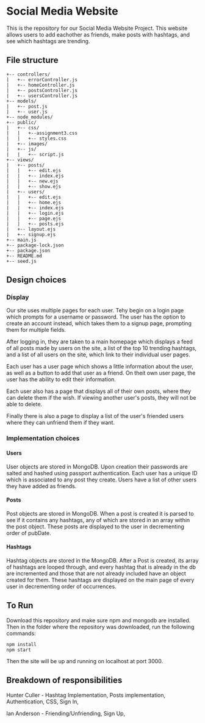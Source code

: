 # Social Media Website
This is the repository for our Social Media Website Project. This website allows users to add eachother as friends, make posts with hashtags, and see which hashtags are trending.

## File structure
```
+-- controllers/
|   +-- errorController.js
|   +-- homeController.js
|   +-- postsController.js
|   +-- usersController.js
+-- models/
|   +-- post.js
|   +-- user.js
+-- node_modules/
+-- public/
|   +-- css/
|   |   +--assignment3.css
|   |   +-- styles.css
|   +-- images/
|   +-- js/
|   |   +-- script.js
+-- views/
|   +-- posts/
|   |   +-- edit.ejs
|   |   +-- index.ejs
|   |   +-- new.ejs
|   |   +-- show.ejs
|   +-- users/
|   |   +-- edit.ejs
|   |   +-- home.ejs
|   |   +-- index.ejs
|   |   +-- login.ejs
|   |   +-- page.ejs
|   |   +-- posts.ejs
|   +-- layout.ejs
|   +-- signup.ejs
+-- main.js
+-- package-lock.json
+-- package.json
+-- README.md
+-- seed.js
```

## Design choices

### Display
Our site uses multiple pages for each user. Tehy begin on a login page which prompts for a username or password. The user has the option to create an account instead, which takes them to a signup page, prompting them for multiple fields. 

After logging in, they are taken to a main homepage which displays a feed of all posts made by users on the site, a list of the top 10 trending hashtags, and a list of all users on the site, which link to their individual user pages. 

Each user has a user page which shows a little information about the user, as well as a button to add that user as a friend. On theit own user page, the user has the ability to edit their information.

Each user also has a page that displays all of their own posts, where they can delete them if the wish. If viewing another user's posts, they will not be able to delete.

Finally there is also a page to display a list of the user's friended users where they can unfriend them if they want.

### Implementation choices

#### Users
User objects are stored in MongoDB. Upon creation their passwords are salted and hashed using passport authentication. Each user has a unique ID which is associated to any post they create. Users have a list of other users they have added as friends. 

#### Posts
Post objects are stored in MongoDB. When a post is created it is parsed to see if it contains any hashtags, any of which are stored in an array within the post object. These posts are displayed to the user in decrementing order of pubDate. 

#### Hashtags
Hashtag objects are stored in the MongoDB. After a Post is created, its array of hashtags are looped through, and every hashtag that is already in the db are incremented and those that are not already included have an object created for them. These hashtags are displayed on the main page of every user in decrementing order of occurrences. 

## To Run
Download this repository and make sure npm and mongodb are installed. Then in the folder where the repository was downloaded, run the following commands:
```
npm install
npm start
```

Then the site will be up and running on localhost at port 3000.

## Breakdown of responsibilities
Hunter Culler - Hashtag Implementation, Posts implementation, Authentication, CSS, Sign In, 

Ian Anderson - Friending/Unfriending, Sign Up, 


